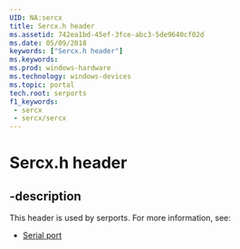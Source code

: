 ```yaml
---
UID: NA:sercx
title: Sercx.h header
ms.assetid: 742ea1bd-45ef-3fce-abc3-5de9640cf02d
ms.date: 05/09/2018
keywords: ["Sercx.h header"]
ms.keywords: 
ms.prod: windows-hardware
ms.technology: windows-devices
ms.topic: portal
tech.root: serports
f1_keywords:
 - sercx
 - sercx/sercx
---
```


# Sercx.h header


## -description

This header is used by serports. For more information, see:

- [Serial port](../_serports/index.md)

